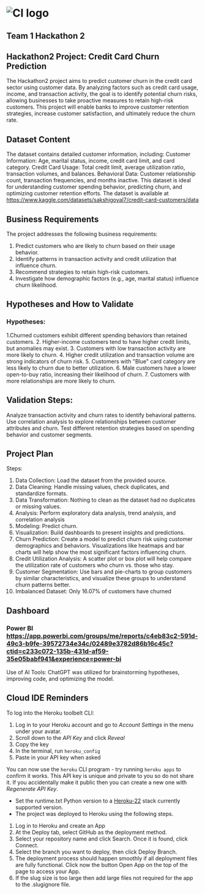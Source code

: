 # ![CI logo](https://codeinstitute.s3.amazonaws.com/fullstack/ci_logo_small.png)

## Team 1 Hackathon 2

## Hackathon2 Project: Credit Card Churn Prediction

The Hackathon2 project aims to predict customer churn in the credit card sector using customer data. By analyzing factors such as credit card usage, income, and transaction activity, the goal is to identify potential churn risks, allowing businesses to take proactive measures to retain high-risk customers. This project will enable banks to improve customer retention strategies, increase customer satisfaction, and ultimately reduce the churn rate.

## Dataset Content

The dataset contains detailed customer information, including:
Customer Information: Age, marital status, income, credit card limit, and card category.
Credit Card Usage: Total credit limit, average utilization ratio, transaction volumes, and balances.
Behavioral Data: Customer relationship count, transaction frequencies, and months inactive.
This dataset is ideal for understanding customer spending behavior, predicting churn, and optimizing customer retention efforts. The dataset is available at https://www.kaggle.com/datasets/sakshigoyal7/credit-card-customers/data

## Business Requirements

The project addresses the following business requirements:

1. Predict customers who are likely to churn based on their usage behavior.
2. Identify patterns in transaction activity and credit utilization that influence churn.
3. Recommend strategies to retain high-risk customers.
4. Investigate how demographic factors (e.g., age, marital status) influence churn likelihood.

## Hypotheses and How to Validate

### Hypotheses:

1.Churned customers exhibit different spending behaviors than retained customers.
2. Higher-income customers tend to have higher credit limits, but anomalies may exist.
3. Customers with low transaction activity are more likely to churn.
4. Higher credit utilization and transaction volume are strong indicators of churn risk.
5. Customers with "Blue" card category are less likely to churn due to better utilization.
6. Male customers have a lower open-to-buy ratio, increasing their likelihood of churn.
7. Customers with more relationships are more likely to churn.

## Validation Steps:

Analyze transaction activity and churn rates to identify behavioral patterns.
Use correlation analysis to explore relationships between customer attributes and churn.
Test different retention strategies based on spending behavior and customer segments.

## Project Plan

Steps:

1. Data Collection: Load the dataset from the provided source.
2. Data Cleaning: Handle missing values, check duplicates, and standardize formats.
3. Data Transformation: Nothing to clean as the dataset had no duplicates or missing values.
4. Analysis: Perform exploratory data analysis, trend analysis, and correlation analysis
5. Modeling: Predict churn.
6. Visualization: Build dashboards to present insights and predictions.
7. Churn Prediction: Create a model to predict churn risk using customer demographics and behaviors. Visualizations like heatmaps and bar charts will help show the most significant factors influencing churn.
8. Credit Utilization Analysis: A scatter plot or box plot will help compare the utilization rate of customers who churn vs. those who stay.
9. Customer Segmentation: Use bars and pie-charts to group customers by similar characteristics, and visualize these groups to understand churn patterns better.
10. Imbalanced Dataset: Only 16.07% of customers have churned

## Dashboard

### Power BI https://app.powerbi.com/groups/me/reports/c4eb83c2-591d-49c3-b9fe-39572734e34c/02489e3782d86b16c45c?ctid=c233c072-135b-431d-af59-35e05babf941&experience=power-bi


Use of AI Tools:
ChatGPT was utilized for brainstorming hypotheses, improving code, and optimizing the model.


## Cloud IDE Reminders

To log into the Heroku toolbelt CLI:

1. Log in to your Heroku account and go to _Account Settings_ in the menu under your avatar.
2. Scroll down to the _API Key_ and click _Reveal_
3. Copy the key
4. In the terminal, run `heroku_config`
5. Paste in your API key when asked

You can now use the `heroku` CLI program - try running `heroku apps` to confirm it works. This API key is unique and private to you so do not share it. If you accidentally make it public then you can create a new one with _Regenerate API Key_.

* Set the runtime.txt Python version to a [Heroku-22](https://devcenter.heroku.com/articles/python-support#supported-runtimes) stack currently supported version.
* The project was deployed to Heroku using the following steps.

1. Log in to Heroku and create an App
2. At the Deploy tab, select GitHub as the deployment method.
3. Select your repository name and click Search. Once it is found, click Connect.
4. Select the branch you want to deploy, then click Deploy Branch.
5. The deployment process should happen smoothly if all deployment files are fully functional. Click now the button Open App on the top of the page to access your App.
6. If the slug size is too large then add large files not required for the app to the .slugignore file.
